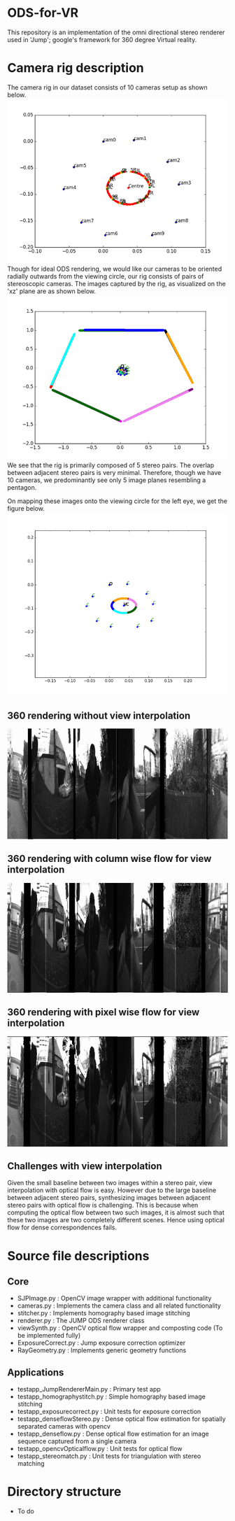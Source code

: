 # ODS-for-VR
This repository is an implementation of the omni directional stereo renderer used in 'Jump'; google's framework for 360 degree Virtual reality.

# Camera rig description
The camera rig in our dataset consists of 10 cameras setup as shown below.
![camera-rig](results/rig.png)
Though for ideal ODS rendering, we would like our cameras to be oriented radially outwards from the viewing circle, our rig 
consists of pairs of stereoscopic cameras. The images captured by the rig, as visualized on the 'xz' plane are as shown below. 
![camera-rig-detailed](results/rig_detailed.png)
We see that the rig is primarily composed of 5 stereo pairs. The overlap between adjacent stereo pairs is very minimal. Therefore, 
though we have 10 cameras, we predominantly see only 5 image planes resembling a pentagon. 

On mapping these images onto the viewing circle for the left eye, we get the figure below. 
![camera-rig-detailed-closeup](results/rig_detailed_closeup.png)

## 360 rendering without view interpolation
![360-no-interpolation](results/ODS-renderer-results/frame0_nointerpolation.png)
## 360 rendering with column wise flow for view interpolation
![360-cwise-interpolation](results/ODS-renderer-results/frame0_lefteye_cwise.png)
## 360 rendering with pixel wise flow for view interpolation
![360-pwise-interpolation](results/ODS-renderer-results/frame0_lefteye_pwise.png)

## Challenges with view interpolation
Given the small baseline between two images within a stereo pair, view interpolation with optical flow is easy. 
However due to the large baseline between adjacent stereo pairs, synthesizing images between adjacent stereo pairs with optical flow is
challenging. This is because when computing the optical flow between two such images, it is almost such that these two images are
two completely different scenes. Hence using optical flow for dense correspondences fails.

# Source file descriptions
## Core 
- SJPImage.py : OpenCV image wrapper with additional functionality
- cameras.py : Implements the camera class and all related functionality
- stitcher.py : Implements homography based image stitching
- renderer.py : The JUMP ODS renderer class
- viewSynth.py : OpenCV optical flow wrapper and composting code (To be implemented fully)
- ExposureCorrect.py : Jump exposure correction optimizer
- RayGeometry.py : Implements generic geometry functions

## Applications
- testapp_JumpRendererMain.py : Primary test app
- testapp_homographystitch.py : Simple homography based image stitching
- testapp_exposurecorrect.py : Unit tests for exposure correction
- testapp_denseflowStereo.py : Dense optical flow estimation for spatially separated cameras with opencv
- testapp_denseflow.py : Dense optical flow estimation for an image sequence captured from a single camera
- testapp_opencvOpticalflow.py : Unit tests for optical flow
- testapp_stereomatch.py : Unit tests for triangulation with stereo matching

# Directory structure
- To do


